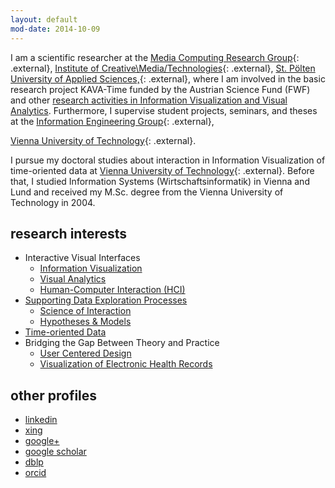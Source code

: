 ```yaml
---
layout: default
mod-date: 2014-10-09
---
```


I am a scientific researcher at the
[Media Computing Research Group](http://mc.fhstp.ac.at/){: .external},
[Institute of Creative\Media/Technologies](http://english.fhstp.ac.at/research/institutes_areas/media_technologies){: .external},
[St.&nbsp;P&ouml;lten University of Applied Sciences,](http://english.fhstp.ac.at/){: .external},
where I am involved in the basic research project KAVA-Time
funded by the Austrian Science Fund (FWF) and other
[research activities in Information Visualization and Visual Analytics](research.html).
Furthermore, I supervise student projects, seminars, and theses at the
[Information Engineering Group](http://ieg.ifs.tuwien.ac.at/){: .external},
<!-- <a href="http://www.isis.tuwien.ac.at" class="external">Institute of Software Technology &amp; Interactive Systems</a>, -->
[Vienna University of Technology](http://www.tuwien.ac.at/){: .external}.

I pursue my doctoral studies about interaction in Information Visualization of time-oriented data at
[Vienna University of Technology](http://www.informatik.tuwien.ac.at/){: .external}.
Before that, I studied Information Systems (Wirtschaftsinformatik) in Vienna and Lund
and received my M.Sc. degree from the Vienna University of Technology in 2004.

## research interests

<ul>
    <li>Interactive Visual Interfaces
    <ul>
	<li><a
	href="http://www.infovis-wiki.net/index.php/Information_Visualization"
	class="external">Information Visualization</a>
	</li>
	<li><a
	href="http://www.infovis-wiki.net/index.php/Visual_Analytics"
	class="external">Visual Analytics</a></li>
	<li><a
	href="http://www.infovis-wiki.net/index.php/HCI_%28Human-Computer_Interaction%29"
	class="external">Human-Computer Interaction (HCI)</a></li>
    </ul>
    </li>
    <li><a
    href="http://www.infovis-wiki.net/index.php/Visual_Exploration"
    class="external">Supporting Data Exploration Processes</a>
    <ul>
	<li><a
	href="http://www.infovis-wiki.net/index.php/Visual_Analytics"
	class="external">Science of Interaction</a></li>
	<li><a href="http://www.ifs.tuwien.ac.at/~lammarsch/HypoVis/"
	class="external">Hypotheses &amp; Models</a></li>
	<!-- // <li>Explicit Knowledge</li> -->
    </ul></li>
    <li><a href="http://www.timeviz.net/"
    class="external">Time-oriented Data</a></li>
    <li>Bridging the Gap Between Theory and Practice
    <ul>
	<li><a
	href="http://ieg.ifs.tuwien.ac.at/projects/VisuExplore/"
	class="external">User Centered Design</a>
	</li>
	<li><a
	href="http://dx.doi.org/10.1561/1100000039"
	class="external">Visualization of Electronic Health Records</a></li>
	<!-- <li>Business Intelligence</li> -->
    </ul>
    </li>
    <!-- <li>
    <ul>
    <li></li>
    <li></li>
    </ul>
</li>-->
</ul>

## other profiles

<ul class="horizontal">
    <li><a rel="me" href="http://at.linkedin.com/in/alexrind" class="external">linkedin</a></li>
    <li><a rel="me" href="https://www.xing.com/profile/Alexander_Rind" class="external">xing</a></li>
    <li><a rel="me" href="https://profiles.google.com/100502536782063406186" class="external">google+</a></li>
    <li><a rel="me" href="http://scholar.google.com/citations?user=R48XMTYAAAAJ" class="external">google scholar</a></li>
    <li><a rel="me" href="http://www.informatik.uni-trier.de/~ley/db/indices/a-tree/r/Rind:Alexander.html" class="external">dblp</a></li>
    <li><a rel="me" href="http://orcid.org/0000-0001-8788-4600" class="external">orcid</a></li>
</ul>
